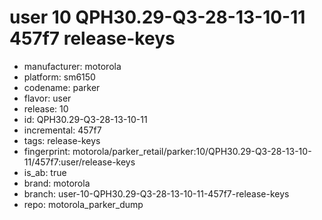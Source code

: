 # user 10 QPH30.29-Q3-28-13-10-11 457f7 release-keys
- manufacturer: motorola
- platform: sm6150
- codename: parker
- flavor: user
- release: 10
- id: QPH30.29-Q3-28-13-10-11
- incremental: 457f7
- tags: release-keys
- fingerprint: motorola/parker_retail/parker:10/QPH30.29-Q3-28-13-10-11/457f7:user/release-keys
- is_ab: true
- brand: motorola
- branch: user-10-QPH30.29-Q3-28-13-10-11-457f7-release-keys
- repo: motorola_parker_dump
